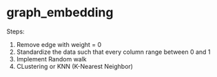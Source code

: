 # graph_embedding  
Steps:  
1. Remove edge with weight = 0  
2. Standardize the data such that every column range between 0 and 1  
3. Implement Random walk   
4. CLustering or KNN (K-Nearest Neighbor)  